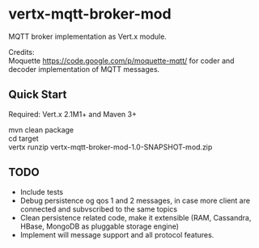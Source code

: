 vertx-mqtt-broker-mod
=====================

MQTT broker implementation as Vert.x module.

Credits:
<br/>
Moquette <a href="https://code.google.com/p/moquette-mqtt/">https://code.google.com/p/moquette-mqtt/</a>
for coder and decoder implementation of MQTT messages.
<br/>


Quick Start
-----------
Required: Vert.x 2.1M1+ and Maven 3+

mvn clean package<br/>
cd target<br/>
vertx runzip vertx-mqtt-broker-mod-1.0-SNAPSHOT-mod.zip<br/>

TODO
----
<ul>
<li>Include tests
</li>
<li>Debug persistence og qos 1 and 2 messages, in case more client are connected and subvscribed to the same topics
</li>
<li>Clean persistence related code, make it extensible (RAM, Cassandra, HBase, MongoDB as pluggable storage engine)
</li>
<li>Implement will message support and all protocol features.
</li>
</ul>
